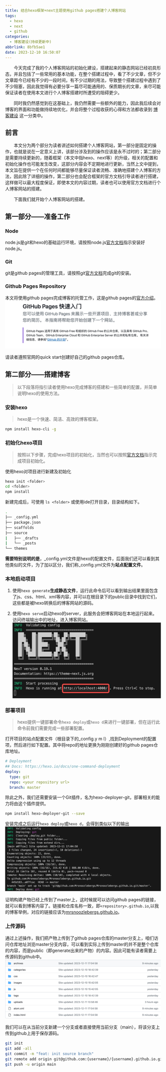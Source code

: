 ```yaml
---
title: 结合hexo框架+next主题使用github pages搭建个人博客网站
tags:
  - hexo
  - next
  - github
categories:
  - 博客建设(持续更新中)
abbrlink: 8bfb5ae1
date: 2023-12-10 16:50:07
---
```

&emsp;&emsp;今天完成了我的个人博客网站的初始化建设，搭建起来的静态网站已经初具形态，并且包括了一些常用的基本功能，在整个搭建过程中，看了不少文章，但不少文章距今已经有不少的一段时间，有不少过期的用法，导致整个搭建过程中遇到了不少阻塞，因此我觉得有必要分享一篇尽可能通用的、保质期长的文章，来尽可能保证读者在使用本文进行个人博客搭建时所遭受的阻碍更少。

&emsp;&emsp;同时我仍然感觉到在这基础上，我仍然需要一些额外的能力，因此我后续会对博客的界面和功能做持续地优化，并会将整个过程收获的心得和方法都收录到 [博客建设](/categories/%E5%8D%9A%E5%AE%A2%E5%BB%BA%E8%AE%BE-%E6%8C%81%E7%BB%AD%E6%9B%B4%E6%96%B0%E4%B8%AD/) 这一分类中。

<!-- more -->

## 前言
&emsp;&emsp;本文分为两个部分为读者讲述如何搭建个人博客网站，第一部分是固定的操作，也就是说在一定意义上讲，该部分涉及到的操作应该是永不过时的；第二部分是需要持续更新的，随着框架（本文中指hexo、next等）的升级，相关的配置和初始化操作也可能发生改变，这部分内容会不定期地进行更新，当然上文中提到，本文旨在提供一个在任何时间都能够尽量保证读者流畅、准确地搭建个人博客的方法，因此除了详细的操作，第二部分也会配合框架的官方文档引导读者进行搭建，这样做可以最大程度保证，即使本文的内容过期，读者也可以使用官方文档进行个人博客网站的搭建。

&emsp;&emsp;下面我们就开始个人博客网站的搭建。

## 第一部分——准备工作
### Node
node.js是git和hexo的基础运行环境，请按照node.js[官方文档](https://nodejs.cn/download/)指示安装好node.js。
### Git
git是github pages的管理工具，请按照git[官方文档](https://git-scm.com/downloads)完成git的安装。
### Github Pages Repository
本文将使用github pages完成博客的托管工作，这是github pages的[官方介绍](https://docs.github.com/zh/pages/quickstart)。
![](../uploads/blog-init/github_pages.jpeg)

请读者遵照官网的quick start创建好自己的github pages仓库。

## 第二部分——搭建博客
> 以下段落将指引读者使用hexo完成博客的搭建和一些简单的配置，并简单说明hexo的使用方法。
### 安装hexo
> hexo是一个快速、简洁、高效的博客框架。

```bash
npm install hexo-cli -g
```

### 初始化hexo项目
> 按照以下步骤，完成hexo项目的初始化，当然也可以按照[官方文档](https://hexo.io/zh-cn/docs/setup)指示完成项目初始化。

使用hexo对项目进行新建及初始化
```bash
hexo init <folder>
cd <folder>
npm install
```
新建完成后，可使用 `ls <folder>` 或使用ide打开目录，目录结构如下。
```bash
.
├── _config.yml
├── package.json
├── scaffolds
├── source
|   ├── _drafts
|   └── _posts
└── themes
```
**需要特别说明的是**，_config.yml文件是hexo的配置文件，后面我们还可以看到其他类似的文件，为了加以区分，我们称_config.yml文件为**站点配置文件**。
### 本地启动项目
1. 使用`hexo generate`**生成静态文件**，运行此命令后可以看到输出结果里面包含了js、css、html、xml等内容，并可以在根目录下的public目录中找到它们，这些都是被hexo转换后的博客网站的源码。

2. 使用`hexo serve`启动hexo的server，此服务会把博客网站在本地运行起来。访问终端输出中的地址，进入博客网站。
![](../uploads/blog-init/hexo_serve.jpeg)


### 部署项目
> hexo提供一键部署命令`hexo deploy`或`hexo d`来进行一键部署，但在运行此命令前我们需要完成一些部署配置。

打开项目的站点配置文件（根目录下的_config.y m l）,找到Deployment的配置项，然后进行如下配置。其中将repo的地址更换为刚刚创建好的github pages仓库地址。
```yml
# Deployment
## Docs: https://hexo.io/docs/one-command-deployment
deploy:
  type: git
  repo: <your repository url>
  branch: master
```

除此之外，我们还需要安装一个Git插件，名为hexo-deployer-git，部署相关的能力将由这个插件提供。

```bash
npm install hexo-deployer-git --save
```

安装完成之后运行`hexo deploy`或`hexo d`，会得到类似以下的输出
![](../uploads/blog-init/hexo_deploy.jpeg)

证明构建产物已经上传到了master上，这时候就可以访问github pages的链接，就可以看到博客内容了。链接和仓库名称一致，即`<repository>.github.io`,以我的博客举例，对应的链接应该为[mrsnoozlebergs.github.io](https://mrsnoozlebergs.github.io)。

### 上传源码
通过上述操作，我们把产物上传到了github pages仓库的master分支上，咱们访问仓库地址浏览master分支内容，可以看到实际上传到master的并不是整个仓库的内容，而是public（即generate出来的产物）的内容。因此可能有读者需要上传源码到github中。
![](../uploads//blog-init/hexo_master.jpeg)

我们可以在从当前分支新建一个分支或者直接使用当前分支（main），将该分支上传到github上用于保存源码。
```bash
git init
git add -all
git commit -m "feat: init source branch"
git remote add origin git@github.com:{username}/{username}.github.io.git
git push -u origin main
```
